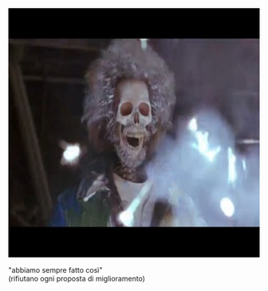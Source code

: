 <img src="slides/informatica-e-futuro/images/home-alone-skeleton.png" height="500">

"abbiamo sempre fatto così"<br>
    (rifiutano ogni proposta di miglioramento)


<aside class="notes">
</aside>
